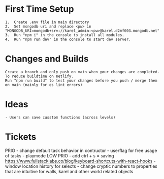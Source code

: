 # First Time Setup
    1.  Create .env file in main directory
    2.  Set mongodb uri and replace <pw> in "MONGODB_URI=mongodb+srv://karel_admin:<pw>@karel.d2mf003.mongodb.net"
    3.  Run "npm i" in the console to install all modules.
    4.  Run "npm run dev" in the console to start dev server.
    
# Changes and Builds
    Create a branch and only push on main when your changes are completed. To reduce buildtime on netlify.
    Run "npm run build" to test your changes before you push / merge them on main (mainly for es lint errors)

# Ideas
    - Users can save cusstom functions (across levels)

# Tickets
PRIO
    - change default task behavior in contructor
    - userflag for free usage of tasks
    - playmode
LOW PRIO
    - add ctrl + s = saving https://www.fullstacklabs.co/blog/keyboard-shortcuts-with-react-hooks
    - window location history for selects
    - change cryptic numbers to properties that are intuitive for walls, karel and other world related objects
    
